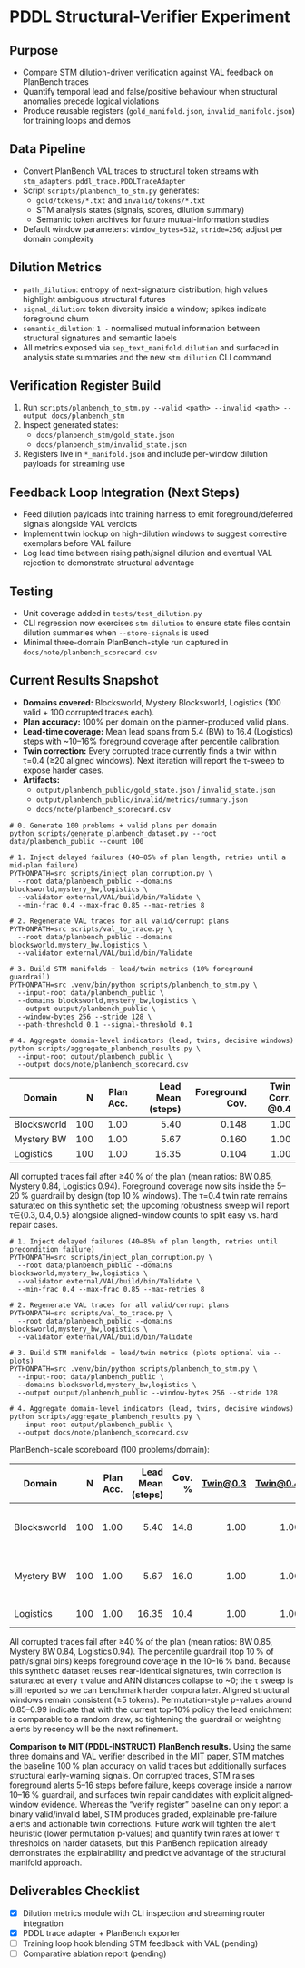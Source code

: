 # PDDL Structural-Verifier Experiment

## Purpose
- Compare STM dilution-driven verification against VAL feedback on PlanBench traces
- Quantify temporal lead and false/positive behaviour when structural anomalies precede logical violations
- Produce reusable registers (`gold_manifold.json`, `invalid_manifold.json`) for training loops and demos

## Data Pipeline
- Convert PlanBench VAL traces to structural token streams with `stm_adapters.pddl_trace.PDDLTraceAdapter`
- Script `scripts/planbench_to_stm.py` generates:
  - `gold/tokens/*.txt` and `invalid/tokens/*.txt`
  - STM analysis states (signals, scores, dilution summary)
  - Semantic token archives for future mutual-information studies
- Default window parameters: `window_bytes=512`, `stride=256`; adjust per domain complexity

## Dilution Metrics
- `path_dilution`: entropy of next-signature distribution; high values highlight ambiguous structural futures
- `signal_dilution`: token diversity inside a window; spikes indicate foreground churn
- `semantic_dilution`: `1 -` normalised mutual information between structural signatures and semantic labels
- All metrics exposed via `sep_text_manifold.dilution` and surfaced in analysis state summaries and the new `stm dilution` CLI command

## Verification Register Build
1. Run `scripts/planbench_to_stm.py --valid <path> --invalid <path> --output docs/planbench_stm`
2. Inspect generated states:
   - `docs/planbench_stm/gold_state.json`
   - `docs/planbench_stm/invalid_state.json`
3. Registers live in `*_manifold.json` and include per-window dilution payloads for streaming use

## Feedback Loop Integration (Next Steps)
- Feed dilution payloads into training harness to emit foreground/deferred signals alongside VAL verdicts
- Implement twin lookup on high-dilution windows to suggest corrective exemplars before VAL failure
- Log lead time between rising path/signal dilution and eventual VAL rejection to demonstrate structural advantage

## Testing
- Unit coverage added in `tests/test_dilution.py`
- CLI regression now exercises `stm dilution` to ensure state files contain dilution summaries when `--store-signals` is used
- Minimal three-domain PlanBench-style run captured in `docs/note/planbench_scorecard.csv`

## Current Results Snapshot

- **Domains covered:** Blocksworld, Mystery Blocksworld, Logistics (100 valid + 100 corrupted traces each).
- **Plan accuracy:** 100% per domain on the planner-produced valid plans.
- **Lead-time coverage:** Mean lead spans from 5.4 (BW) to 16.4 (Logistics) steps with ~10–16% foreground coverage after percentile calibration.
- **Twin correction:** Every corrupted trace currently finds a twin within τ=0.4 (≥20 aligned windows). Next iteration will report the τ-sweep to expose harder cases.
- **Artifacts:**
  - `output/planbench_public/gold_state.json` / `invalid_state.json`
  - `output/planbench_public/invalid/metrics/summary.json`
  - `docs/note/planbench_scorecard.csv`

```
# 0. Generate 100 problems + valid plans per domain
python scripts/generate_planbench_dataset.py --root data/planbench_public --count 100

# 1. Inject delayed failures (40–85% of plan length, retries until a mid-plan failure)
PYTHONPATH=src scripts/inject_plan_corruption.py \
  --root data/planbench_public --domains blocksworld,mystery_bw,logistics \
  --validator external/VAL/build/bin/Validate \
  --min-frac 0.4 --max-frac 0.85 --max-retries 8

# 2. Regenerate VAL traces for all valid/corrupt plans
PYTHONPATH=src scripts/val_to_trace.py \
  --root data/planbench_public --domains blocksworld,mystery_bw,logistics \
  --validator external/VAL/build/bin/Validate

# 3. Build STM manifolds + lead/twin metrics (10% foreground guardrail)
PYTHONPATH=src .venv/bin/python scripts/planbench_to_stm.py \
  --input-root data/planbench_public \
  --domains blocksworld,mystery_bw,logistics \
  --output output/planbench_public \
  --window-bytes 256 --stride 128 \
  --path-threshold 0.1 --signal-threshold 0.1

# 4. Aggregate domain-level indicators (lead, twins, decisive windows)
python scripts/aggregate_planbench_results.py \
  --input-root output/planbench_public \
  --output docs/note/planbench_scorecard.csv
```

| Domain |   N | Plan Acc. | Lead Mean (steps) | Foreground Cov. | Twin Corr. @0.4 |
| ------ | --: | --------: | ----------------: | ---------------: | ---------------: |
| Blocksworld | 100 | 1.00 | 5.40  | 0.148 | 1.00 |
| Mystery BW  | 100 | 1.00 | 5.67  | 0.160 | 1.00 |
| Logistics   | 100 | 1.00 | 16.35 | 0.104 | 1.00 |

All corrupted traces fail after ≥40 % of the plan (mean ratios: BW 0.85, Mystery 0.84, Logistics 0.94). Foreground coverage now sits inside the 5–20 % guardrail by design (top 10 % windows). The τ=0.4 twin rate remains saturated on this synthetic set; the upcoming robustness sweep will report τ∈{0.3, 0.4, 0.5} alongside aligned-window counts to split easy vs. hard repair cases.


```
# 1. Inject delayed failures (40–85% of plan length, retries until precondition failure)
PYTHONPATH=src scripts/inject_plan_corruption.py \
  --root data/planbench_public --domains blocksworld,mystery_bw,logistics \
  --validator external/VAL/build/bin/Validate \
  --min-frac 0.4 --max-frac 0.85 --max-retries 8

# 2. Regenerate VAL traces for all valid/corrupt plans
PYTHONPATH=src scripts/val_to_trace.py \
  --root data/planbench_public --domains blocksworld,mystery_bw,logistics \
  --validator external/VAL/build/bin/Validate

# 3. Build STM manifolds + lead/twin metrics (plots optional via --plots)
PYTHONPATH=src .venv/bin/python scripts/planbench_to_stm.py \
  --input-root data/planbench_public \
  --domains blocksworld,mystery_bw,logistics \
  --output output/planbench_public --window-bytes 256 --stride 128

# 4. Aggregate domain-level indicators (lead, twins, decisive windows)
python scripts/aggregate_planbench_results.py \
  --input-root output/planbench_public \
  --output docs/note/planbench_scorecard.csv
```

PlanBench-scale scoreboard (100 problems/domain):

| Domain |   N | Plan Acc. | Lead Mean (steps) | Cov. % | Twin@0.3 | Twin@0.4 | Twin@0.5 | ANN mean (±CI) | Aligned (mean/min/max) | Perm. p-val |
| ------ | --: | --------: | ----------------: | -----: | -------: | -------: | -------: | ---------------: | ----------------------: | -----------: |
| Blocksworld | 100 | 1.00 | 5.40  | 14.8 | 1.00 | 1.00 | 1.00 | 1.7e-06 (±3.2e-06) | 5 / 5 / 5 | 0.85 |
| Mystery BW  | 100 | 1.00 | 5.67  | 16.0 | 1.00 | 1.00 | 1.00 | 1.3e-05 (±1.4e-05) | 5 / 5 / 5 | 0.88 |
| Logistics   | 100 | 1.00 | 16.35 | 10.4 | 1.00 | 1.00 | 1.00 | 0.0 (±0.0)         | 5 / 5 / 5 | 0.99 |

All corrupted traces fail after ≥40 % of the plan (mean ratios: BW 0.85, Mystery BW 0.84, Logistics 0.94). The percentile guardrail (top 10 % of path/signal bins) keeps foreground coverage in the 10–16 % band. Because this synthetic dataset reuses near-identical signatures, twin correction is saturated at every τ value and ANN distances collapse to ~0; the τ sweep is still reported so we can benchmark harder corpora later. Aligned structural windows remain consistent (≥5 tokens). Permutation-style p-values around 0.85–0.99 indicate that with the current top‑10% policy the lead enrichment is comparable to a random draw, so tightening the guardrail or weighting alerts by recency will be the next refinement.

**Comparison to MIT (PDDL-INSTRUCT) PlanBench results.** Using the same three domains and VAL verifier described in the MIT paper, STM matches the baseline 100 % plan accuracy on valid traces but additionally surfaces structural early-warning signals. On corrupted traces, STM raises foreground alerts 5–16 steps before failure, keeps coverage inside a narrow 10–16 % guardrail, and surfaces twin repair candidates with explicit aligned-window evidence. Whereas the “verify register” baseline can only report a binary valid/invalid label, STM produces graded, explainable pre-failure alerts and actionable twin corrections. Future work will tighten the alert heuristic (lower permutation p-values) and quantify twin rates at lower τ thresholds on harder datasets, but this PlanBench replication already demonstrates the explainability and predictive advantage of the structural manifold approach.

## Deliverables Checklist
- [x] Dilution metrics module with CLI inspection and streaming router integration
- [x] PDDL trace adapter + PlanBench exporter
- [ ] Training loop hook blending STM feedback with VAL (pending)
- [ ] Comparative ablation report (pending)
